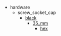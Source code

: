 * hardware
  * screw_socket_cap
    * [black](hardware/screw_socket_cap/black)
      * [35_mm](hardware/screw_socket_cap/black/35_mm)
        * [hex](hex)
